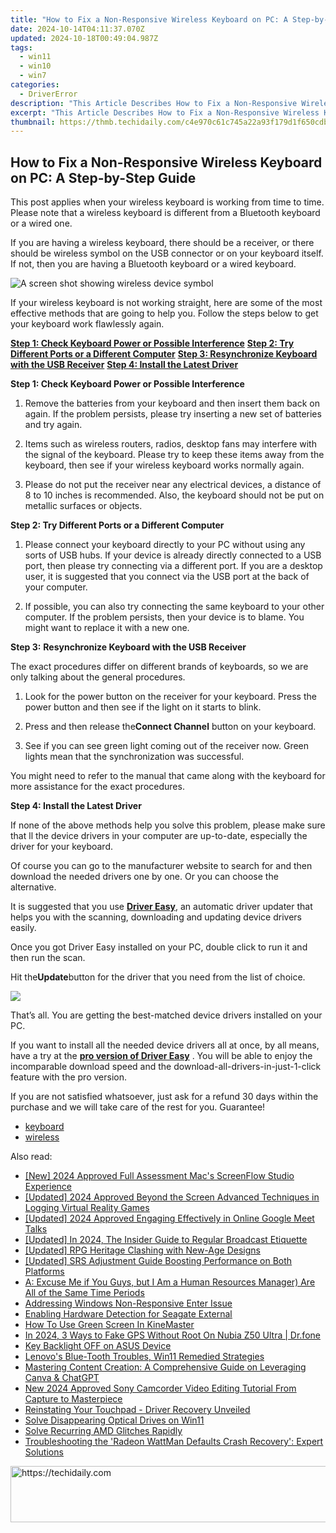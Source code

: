 ```yaml
---
title: "How to Fix a Non-Responsive Wireless Keyboard on PC: A Step-by-Step Guide"
date: 2024-10-14T04:11:37.070Z
updated: 2024-10-18T00:49:04.987Z
tags:
  - win11
  - win10
  - win7
categories:
  - DriverError
description: "This Article Describes How to Fix a Non-Responsive Wireless Keyboard on PC: A Step-by-Step Guide"
excerpt: "This Article Describes How to Fix a Non-Responsive Wireless Keyboard on PC: A Step-by-Step Guide"
thumbnail: https://thmb.techidaily.com/c4e970c61c745a22a93f179d1f650cdbb34448ec2a9158efa033c2403816542e.jpg
---
```


## How to Fix a Non-Responsive Wireless Keyboard on PC: A Step-by-Step Guide

This post applies when your wireless keyboard is working from time to time. Please note that a wireless keyboard is different from a Bluetooth keyboard or a wired one.
  
If you are having a wireless keyboard, there should be a receiver, or there should be wireless symbol on the USB connector or on your keyboard itself. If not, then you are having a Bluetooth keyboard or a wired keyboard.
  
![A screen shot showing wireless device symbol](https://support.microsoft.com/library/images/support/kbgraphics/public/en-us/838398_plug_symbol.jpg)

If your wireless keyboard is not working straight, here are some of the most effective methods that are going to help you. Follow the steps below to get your keyboard work flawlessly again.
  
**[Step 1: Check Keyboard Power or Possible Interference](https://bluettiit.sjv.io/xkwq91)**
[**Step 2: Try Different Ports or a Different Computer**](https://thefitville.pxf.io/qyo4yy)
[**Step 3: Resynchronize Keyboard with the USB Receiver**](https://vapordna.pxf.io/vnbxna)
[**Step 4: Install the Latest Driver**](https://bluettius.sjv.io/dkpnv2)
  
 **Step 1: Check Keyboard Power or Possible Interference**
  
 1) Remove the batteries from your keyboard and then insert them back on again. If the problem persists, please try inserting a new set of batteries and try again.
  
 2) Items such as wireless routers, radios, desktop fans may interfere with the signal of the keyboard. Please try to keep these items away from the keyboard, then see if your wireless keyboard works normally again.
  
 3) Please do not put the receiver near any electrical devices, a distance of 8 to 10 inches is recommended. Also, the keyboard should not be put on metallic surfaces or objects.
  
 **Step 2: Try Different Ports or a Different Computer**
  
 1) Please connect your keyboard directly to your PC without using any sorts of USB hubs. If your device is already directly connected to a USB port, then please try connecting via a different port. If you are a desktop user, it is suggested that you connect via the USB port at the back of your computer.
  
 2) If possible, you can also try connecting the same keyboard to your other computer. If the problem persists, then your device is to blame. You might want to replace it with a new one.
  
 **Step 3:** **Resynchronize Keyboard with the USB Receiver**
  
 The exact procedures differ on different brands of keyboards, so we are only talking about the general procedures.
  
 1) Look for the power button on the receiver for your keyboard. Press the power button and then see if the light on it starts to blink.
  
 2) Press and then release the**Connect Channel** button on your keyboard.
  
 3) See if you can see green light coming out of the receiver now. Green lights mean that the synchronization was successful.
  
 You might need to refer to the manual that came along with the keyboard for more assistance for the exact procedures.
  
 **Step 4: Install the Latest Driver**
  
If none of the above methods help you solve this problem, please make sure that ll the device drivers in your computer are up-to-date, especially the driver for your keyboard.
  
Of course you can go to the manufacturer website to search for and then download the needed drivers one by one. Or you can choose the alternative.
  
It is suggested that you use [**Driver Easy**](https://tools.techidaily.com/drivereasy/download/), an automatic driver updater that helps you with the scanning, downloading and updating device drivers easily.
  
Once you got Driver Easy installed on your PC, double click to run it and then run the scan.
  
Hit the**Update**button for the driver that you need from the list of choice.

![](https://images.drivereasy.com/wp-content/uploads/2017/03/img_58dcc77caeb1c.jpg)
  
 That’s all. You are getting the best-matched device drivers installed on your PC.
  
 If you want to install all the needed device drivers all at once, by all means, have a try at the [**pro version of Driver Easy**](https://tools.techidaily.com/drivereasy/download/) . You will be able to enjoy the incomparable download speed and the download-all-drivers-in-just-1-click feature with the pro version.
  
 If you are not satisfied whatsoever, just ask for a refund 30 days within the purchase and we will take care of the rest for you. Guarantee!

* [keyboard](https://bellelily.pxf.io/m5azgm)
* [wireless](https://tools.techidaily.com/drivereasy/download/)

<ins class="adsbygoogle"
     style="display:block"
     data-ad-format="autorelaxed"
     data-ad-client="ca-pub-7571918770474297"
     data-ad-slot="1223367746"></ins>

<ins class="adsbygoogle"
     style="display:block"
     data-ad-client="ca-pub-7571918770474297"
     data-ad-slot="8358498916"
     data-ad-format="auto"
     data-full-width-responsive="true"></ins>

<span class="atpl-alsoreadstyle">Also read:</span>
<div><ul>
<li><a href="https://video-screen-grab.techidaily.com/new-2024-approved-full-assessment-macs-screenflow-studio-experience/"><u>[New] 2024 Approved Full Assessment Mac's ScreenFlow Studio Experience</u></a></li>
<li><a href="https://on-screen-recording.techidaily.com/updated-2024-approved-beyond-the-screen-advanced-techniques-in-logging-virtual-reality-games/"><u>[Updated] 2024 Approved Beyond the Screen Advanced Techniques in Logging Virtual Reality Games</u></a></li>
<li><a href="https://desktop-recording.techidaily.com/updated-2024-approved-engaging-effectively-in-online-google-meet-talks/"><u>[Updated] 2024 Approved Engaging Effectively in Online Google Meet Talks</u></a></li>
<li><a href="https://youtube-web.techidaily.com/ed-in-2024-the-insider-guide-to-regular-broadcast-etiquette/"><u>[Updated] In 2024, The Insider Guide to Regular Broadcast Etiquette</u></a></li>
<li><a href="https://desktop-recording.techidaily.com/updated-rpg-heritage-clashing-with-new-age-designs/"><u>[Updated] RPG Heritage Clashing with New-Age Designs</u></a></li>
<li><a href="https://extra-skills.techidaily.com/updated-srs-adjustment-guide-boosting-performance-on-both-platforms/"><u>[Updated] SRS Adjustment Guide Boosting Performance on Both Platforms</u></a></li>
<li><a href="https://driver-error.techidaily.com/a-excuse-me-if-you-guys-but-i-am-a-human-resources-manager-are-all-of-the-same-time-periods/"><u>A: Excuse Me if You Guys, but I Am a Human Resources Manager) Are All of the Same Time Periods</u></a></li>
<li><a href="https://driver-error.techidaily.com/addressing-windows-non-responsive-enter-issue/"><u>Addressing Windows Non-Responsive Enter Issue</u></a></li>
<li><a href="https://driver-error.techidaily.com/enabling-hardware-detection-for-seagate-external/"><u>Enabling Hardware Detection for Seagate External</u></a></li>
<li><a href="https://extra-hints.techidaily.com/how-to-use-green-screen-in-kinemaster/"><u>How To Use Green Screen In KineMaster</u></a></li>
<li><a href="https://change-location.techidaily.com/in-2024-3-ways-to-fake-gps-without-root-on-nubia-z50-ultra-drfone-by-drfone-virtual-android/"><u>In 2024, 3 Ways to Fake GPS Without Root On Nubia Z50 Ultra | Dr.fone</u></a></li>
<li><a href="https://driver-error.techidaily.com/key-backlight-off-on-asus-device/"><u>Key Backlight OFF on ASUS Device</u></a></li>
<li><a href="https://driver-error.techidaily.com/lenovos-blue-tooth-troubles-win11-remedied-strategies/"><u>Lenovo's Blue-Tooth Troubles, Win11 Remedied Strategies</u></a></li>
<li><a href="https://tech-revival.techidaily.com/mastering-content-creation-a-comprehensive-guide-on-leveraging-canva-and-chatgpt/"><u>Mastering Content Creation: A Comprehensive Guide on Leveraging Canva & ChatGPT</u></a></li>
<li><a href="https://video-content-creator.techidaily.com/new-2024-approved-sony-camcorder-video-editing-tutorial-from-capture-to-masterpiece/"><u>New 2024 Approved Sony Camcorder Video Editing Tutorial From Capture to Masterpiece</u></a></li>
<li><a href="https://driver-error.techidaily.com/reinstating-your-touchpad-driver-recovery-unveiled/"><u>Reinstating Your Touchpad - Driver Recovery Unveiled</u></a></li>
<li><a href="https://driver-error.techidaily.com/solve-disappearing-optical-drives-on-win11/"><u>Solve Disappearing Optical Drives on Win11</u></a></li>
<li><a href="https://driver-error.techidaily.com/solve-recurring-amd-glitches-rapidly/"><u>Solve Recurring AMD Glitches Rapidly</u></a></li>
<li><a href="https://driver-error.techidaily.com/troubleshooting-the-radeon-wattman-defaults-crash-recovery-expert-solutions/"><u>Troubleshooting the 'Radeon WattMan Defaults Crash Recovery': Expert Solutions</u></a></li>
</ul></div>

<!-- affiliate ads begin -->
<a href="https://bluetties.sjv.io/c/5597632/2141687/17094" target="_top" id="2141687">
  <img src="//a.impactradius-go.com/display-ad/17094-2141687" border="0" alt="https://techidaily.com" width="728" height="90"/>
</a>
<img height="0" width="0" src="https://bluetties.sjv.io/i/5597632/2141687/17094" style="position:absolute;visibility:hidden;" border="0" />
<!-- affiliate ads end -->

